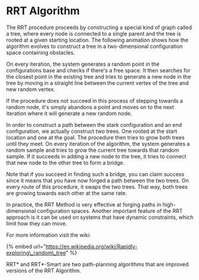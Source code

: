 # RRT Algorithm

The RRT procedure proceeds by constructing a special kind of graph called a tree, where every node is connected to a single parent and the tree is rooted at a given starting location. The following animation shows how the algorithm evolves to construct a tree in a two-dimensional configuration space containing obstacles.

On every iteration, the system generates a random point in the configurations base and checks if there's a free space. It then searches for the closest point in the existing tree and tries to generate a new node in the tree by moving in a straight line between the current vertex of the tree and new random vertex.

If the procedure does not succeed in this process of stepping towards a random node, it's simply abandons a point and moves on to the next iteration where it will generate a new random node.

In order to construct a path between the stark configuration and an end configuration, we actually construct two trees. One rooted at the start location and one at the goal. The procedure then tries to grow both trees until they meet. On every iteration of the algorithm, the system generates a random sample and tries to grow the current tree towards that random sample. If it succeeds in adding a new node to the tree, it tries to connect that new node to the other tree to form a bridge.

Note that if you succeed in finding such a bridge, you can claim success since it means that you have now forged a path between the two trees. On every route of this procedure, it swaps the two trees. That way, both trees are growing towards each other at the same rate.

In practice, the RRT Method is very effective at forging paths in high-dimensional configuration spaces. Another important feature of the RRT approach is it can be used on systems that have dynamic constraints, which limit how they can move.

For more information visit the wiki:

{% embed url="https://en.wikipedia.org/wiki/Rapidly-exploring\_random\_tree" %}

RRT\* and RRT\*-Smart are two path-planning algorithms that are improved versions of the RRT Algorithm. 



